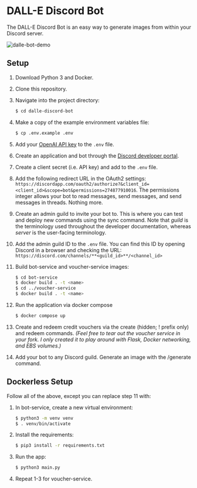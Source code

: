 # DALL-E Discord Bot

The DALL-E Discord Bot is an easy way to generate images from within your Discord server.

![dalle-bot-demo](https://user-images.githubusercontent.com/91042401/204699963-12629229-1851-456a-8adc-2894b9cd10af.gif)


## Setup

1. Download Python 3 and Docker.

2. Clone this repository.

3. Navigate into the project directory:

   ```bash
   $ cd dalle-discord-bot 
   ```
   
4. Make a copy of the example environment variables file:

   ```bash
   $ cp .env.example .env
   ```

5. Add your [OpenAI API key](https://beta.openai.com/account/api-keys) to the `.env` file.

6. Create an application and bot through the [Discord developer portal](https://discord.com/developers/docs/intro). 

7. Create a client secret (i.e. API key) and add to the `.env` file. 

8. Add the following redirect URL in the OAuth2 settings: `https://discordapp.com/oauth2/authorize?&client_id=<client_id>&scope=bot&permissions=274877910016`. The permissions integer allows your bot to read messages, send messages, and send messages in threads. Nothing more.

9. Create an admin guild to invite your bot to. This is where you can test and deploy new commands using the sync command. Note that *guild* is the terminology used throughout the developer documentation, whereas *server* is the user-facing terminology.

10. Add the admin guild ID to the `.env` file. You can find this ID by opening Discord in a browser and checking the URL: `https://discord.com/channels/**<guild_id>**/<channel_id>`

11. Build bot-service and voucher-service images:

      ```bash
      $ cd bot-service 
      $ docker build . -t <name>
      $ cd ../voucher-service
      $ docker build . -t <name> 
      ```

12. Run the application via docker compose

      ```bash
      $ docker compose up
      ```

12. Create and redeem credit vouchers via the create (hidden; ! prefix only) and redeem commands. *(Feel free to tear out the voucher service in your fork. I only created it to play around with Flask, Docker networking, and EBS volumes.)*

13. Add your bot to any Discord guild. Generate an image with the /generate command.


## Dockerless Setup

Follow all of the above, except you can replace step 11 with:

1. In bot-service, create a new virtual environment:

   ```bash
   $ python3 -m venv venv
   $ . venv/bin/activate
   ```

2. Install the requirements:

   ```bash
   $ pip3 install -r requirements.txt
   ```
   
3. Run the app:

   ```bash
   $ python3 main.py
   ```

4. Repeat 1-3 for voucher-service.

